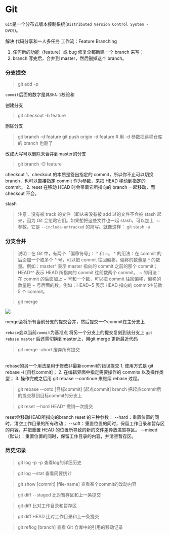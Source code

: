 # Git

`Git`是一个分布式版本控制系统(`Distributed Version Control System - DVCS`)。

解决 代码分享和一人多任务
工作流：Feature Branching
1. 任何新的功能（feature）或 bug 修复全都新建一个 branch 来写；
2. branch 写完后，合并到 master，然后删掉这个 branch。

### 分支提交
> git add -p

`commit`后面的数字是其`SHA-1`校验和

创建分支
> git checkout -b feature

删除分支
> git branch -d feature
> git push origin -d feature # 用 -d 参数把远程仓库的 branch 也删了

改成大写可以删除未合并到master的分支

> git branch -D feature

checkout
1、checkout 的本质是签出指定的 commit，所以你不止可以切换 branch，也可以直接指定 commit 作为参数，来把 HEAD 移动到指定的 commit。
2. reset 在移动 HEAD 时会带着它所指向的 branch 一起移动，而 checkout 不会。

stash
> 注意：没有被 track 的文件（即从来没有被 add 过的文件不会被 stash 起来，因为 Git 会忽略它们。如果想把这些文件也一起 stash，可以加上 `-u` 参数，它是 `--include-untracked` 的简写。就像这样：
git stash -u

### 分支合并

> 说明：在 Git 中，有两个「偏移符号」： ^ 和 ~。
> ^ 的用法：在 commit 的后面加一个或多个 ^ 号，可以把 commit 往回偏移，偏移的数量是 ^ 的数量。例如：master^ 表示 master 指向的 commit 之前的那个 commit； HEAD^^ 表示 HEAD 所指向的 commit 往前数两个 commit。
> ~ 的用法：在 commit 的后面加上 ~ 号和一个数，可以把 commit 往回偏移，偏移的数量是 ~ 号后面的数。例如：HEAD~5 表示 HEAD 指向的 commit往前数 5 个 commit。

> git merge

![](https://blog1.cdn.bcebos.com/ccc.png)

merge会将所有当前分支的提交合并，然后提交一个commit在主分支上

`rebase`会以当前`commit`为基准点 将另一个分支上的提交复刻到该分支上
`git rebase master` 后还需切换到master上，用git merge 更新最近代码

> git merge -abort
废弃所有提交

<br>
rebase的另一个用法是用于修改非最新commit的错误提交
1. 使用方式是 git rebase -i [目标commit]；
2. 在编辑界面中指定需要操作的 commits 以及操作类型；
3. 操作完成之后用 git rebase --continue 来继续 rebase 过程。

> git rebase --onto [目标commit] [起点commit] branch
把起点commit后的提交移到目标commit的分支上

> git reset --hard HEAD^
撤销一次提交

reset会移动HEAD所指向的branch
reset 的三种参数：
--hard：重置位置的同时，清空工作目录的所有改动；
--soft：重置位置的同时，保留工作目录和暂存区的内容，并把重置 HEAD 的位置所导致的新的文件差异放进暂存区。
--mixed（默认）：重置位置的同时，保留工作目录的内容，并清空暂存区。

### 历史记录

> git log -p
-p 查看log的详细历史

> git log --stat
查看简要统计

> git show [commit] [file-name]
查看某个commit的改动内容

> git diff --staged
比对暂存区和上一条提交

> git diff
比对工作目录和暂存区

> git diff HEAD
比对工作目录和上一条提交

> git reflog [branch]
查看 Git 仓库中的引用的移动记录

